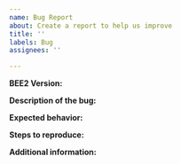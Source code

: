 ```yaml
---
name: Bug Report
about: Create a report to help us improve
title: ''
labels: Bug
assignees: ''

---
```


<!--
If this is your first time opening an issue here, please read the contributing guidelines (there's a link below this text box). Remember:
- Make sure you're in the right place - app issues should go on BEE2.4
- Perform a search to make sure this issue hasn't already been reported
- Do not use the issue tracker to ask questions
- Issues should not be combined, unless they are very closely related (e.g. two bugs with a specific item in a specific case)
-->

<!-- Specify the version of BEE2.4 you were using when this bug occurred. -->
**BEE2 Version:**

<!-- Provide a clear and concise description of the bug. -->
**Description of the bug:**


<!-- Provide a clear and concise description of what you expected to happen. -->
**Expected behavior:**


<!-- Explain the steps taken to reproduce the bug. -->
**Steps to reproduce:**


<!-- Provide any console errors that appear, and screenshots or videos of the bug -->
**Additional information:**
